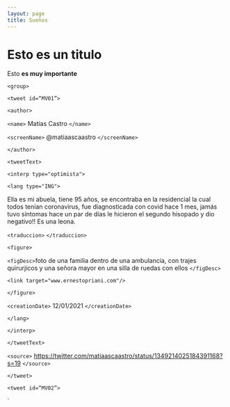 ```yaml
---
layout: page
title: Sueños
---
```


# Esto es un titulo 

Esto **es muy importante** 


`<group>`

`<tweet id=“MV01”>`

`<author>`

`<name>` Matias Castro `</name>`

`<screenName>` @matiaascaastro `</screenName>`

`</author>`

`<tweetText>`

`<interp type="optimista">`

`<lang type="ING">`

Ella es mi abuela, tiene 95 años, se encontraba en la residencial la cual todos tenían coronavirus, fue diagnosticada con covid hace 1 mes, jamás tuvo síntomas hace un par de días le hicieron el segundo hisopado y dio negativo!! Es una leona.

`<traduccion>` `</traduccion>`

`<figure>`

`<figDesc>`foto de una familia dentro de una ambulancia, con trajes quirurjicos y una señora mayor en una silla de ruedas con ellos `</figDesc>`

`<link target="www.ernestopriani.com"/>`

`</figure>`

`<creationDate>` 12/01/2021 `</creationDate>`

`</lang>`

`</interp>`

`</tweetText>`

`<source>` https://twitter.com/matiaascaastro/status/1349214025184391168?s=19 `</source>`

`</tweet>`

`<tweet id=“MV02”>`


`</group>

